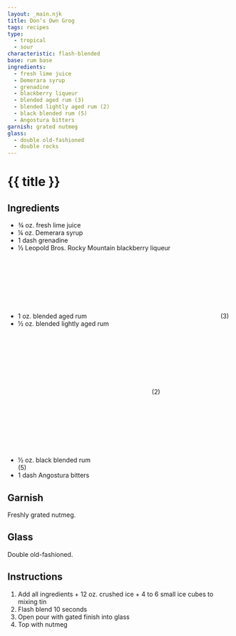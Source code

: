 ```yaml
---
layout: _main.njk
title: Don’s Own Grog
tags: recipes
type:
  - tropical
  - sour
characteristic: flash-blended
base: rum base
ingredients:
  - fresh lime juice
  - Demerara syrup
  - grenadine
  - blackberry liqueur
  - blended aged rum (3)
  - blended lightly aged rum (2)
  - black blended rum (5)
  - Angostura bitters
garnish: grated nutmeg
glass:
  - double old-fashioned
  - double rocks
---
```

<!-- markdownlint-disable MD025 -->
# {{ title }}
<!-- markdownlint-disable MD025 -->

## Ingredients

* &frac34; oz. fresh lime juice
* &frac14; oz. Demerara syrup
* 1 dash grenadine
* &frac12; Leopold Bros. Rocky Mountain blackberry liqueur
* 1 oz. blended aged rum<icon-l space="1em"><span class="with-icon"><svg class="icon"><use href="/assets/images/icons/circle-3.svg#circle-3"></use></svg><span class="sr-only">(3)</span></span></icon-l>
* &frac12; oz. blended lightly aged rum<icon-l space="1em"><span class="with-icon"><svg class="icon"><use href="/assets/images/icons/circle-2.svg#circle-2"></use></svg><span class="sr-only">(2)</span></span></icon-l>
* &frac12; oz. black blended rum<icon-l space="1em"><span class="with-icon"><svg class="icon"><use href="/assets/images/icons/circle-5.svg#circle-5"></use></svg><span class="sr-only">(5)</span></span></icon-l>
* 1 dash Angostura bitters

## Garnish

Freshly grated nutmeg.

## Glass

Double old-fashioned.

## Instructions

1. Add all ingredients + 12 oz. crushed ice + 4 to 6 small ice cubes to mixing tin
2. Flash blend 10 seconds
3. Open pour with gated finish into glass
4. Top with nutmeg
